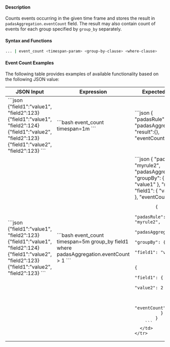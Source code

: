 #### Description
Counts events occurring in the given time frame and stores the result in `padasAggregation.eventCount` field.  The result may also contain count of events for each group specified by `group_by` separately.

#### Syntax and Functions

```bash
... | event_count <timespan-param> <group-by-clause> <where-clause>
```

#### Event Count Examples
The following table provides examples of available functionality based on the following JSON value:

<table>
  <thead>
    <tr>
      <th scope="col">JSON Input</th>
      <th scope="col">Expression</th>
      <th scope="col">Expected Output</th>
    </tr>
  </thead>
  <tbody>
    <tr>
      <td class="align-middle">
        ```json
          {"field1":"value1", "field2":123}
          {"field1":"value1", "field2":124}
          {"field1":"value2", "field2":123}
          {"field1":"value2", "field2":123}
        ```
      </td>
      <td class="align-middle">
        ```bash
          event_count timespan=1m
        ```
      </td>
      <td class="align-middle">
        ```json
          {
            "padasRule":"myrule1",
            "padasAggregation": {
              "result":{},
              "eventCount":4
            }
          }
        ```
      </td>
    </tr>
    <tr>
      <td class="align-middle">
        ```json
          {"field1":"value1", "field2":123}
          {"field1":"value1", "field2":124}
          {"field1":"value2", "field2":123}
          {"field1":"value2", "field2":123}
        ```
      </td>
      <td class="align-middle">
        ```bash
          event_count timespan=5m group_by field1 where padasAggregation.eventCount > 1
        ```
      </td>
      <td class="align-middle">
        ```json
            {
              "padasRule": "myrule2",
              "padasAggregation": {
                "groupBy": {
                  "field1": "value1"
                },
                "result": {
                  "field1": {
                    "value1": 2
                  }
                },
                "eventCount": 2
              }
            }
      
            {
              "padasRule": "myrule2",
              "padasAggregation": {
                "groupBy": {
                  "field1": "value2"
                },
                "result": {
                  "field1": {
                    "value2": 2
                  }
                },
                "eventCount": 2
              }
            }
        ```
      </td>
    </tr>
  </tbody>
  </table>